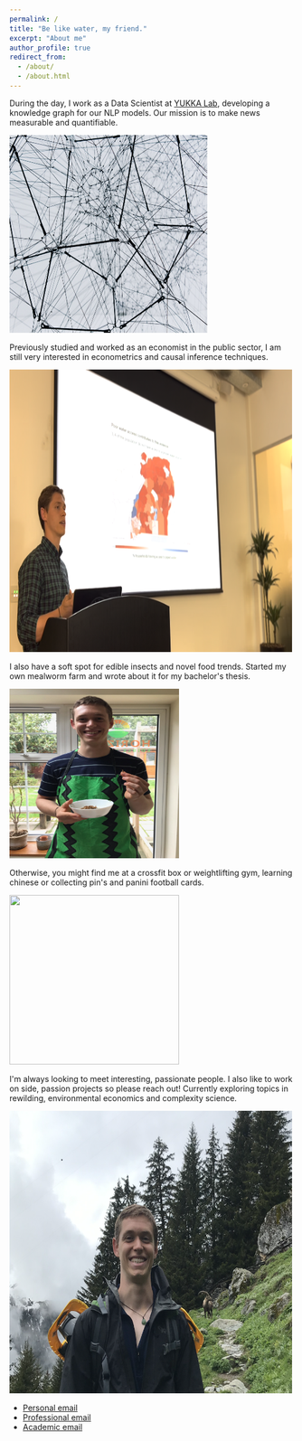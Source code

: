 ```yaml
---
permalink: /
title: "Be like water, my friend."
excerpt: "About me"
author_profile: true
redirect_from: 
  - /about/
  - /about.html
---
```


During the day, I work as a Data Scientist at [YUKKA Lab](https://www.yukkalab.com/), developing a knowledge graph for our NLP models. Our mission is to make news measurable and quantifiable.

<img src="/images/profile/network.jpeg" width="350" height="350" class="center" />

Previously studied and worked as an economist in the public sector, I am still very interested in econometrics and causal inference techniques.

<img src="/images/profile/speech.png" width="500" height="500" class="center" />

I also have a soft spot for edible insects and novel food trends. Started my own mealworm farm and wrote about it for my bachelor's thesis.

<img src="/images/profile/insects.JPG" width="300" height="300" class="center" />

Otherwise, you might find me at a crossfit box or weightlifting gym, learning chinese or collecting pin's and panini football cards.

<img src="/images/profile/CF.jpg" width="300" height="300" class="center" />

I'm always looking to meet interesting, passionate people. I also like to work on side, passion projects so please reach out! Currently exploring topics in rewilding, environmental economics and complexity science.

<img src="/images/profile/hike.png" width="500" height="500" class="center" />

- [Personal email](mailto:thomas0299@gmail.com)
- [Professional email](mailto:tad@yukkalab.com)
- [Academic email](mailto:thomas.adler.18@alumni.ucl.ac.uk)